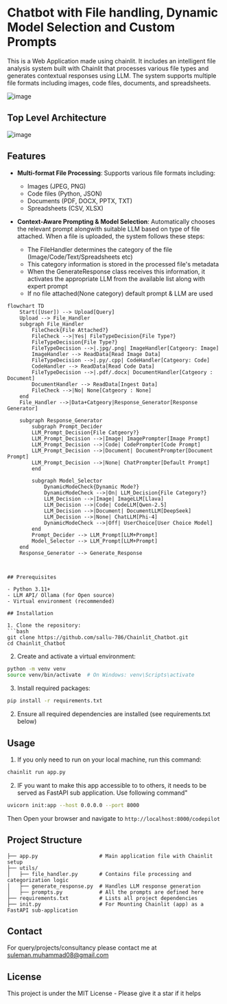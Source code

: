 # Chatbot with File handling, Dynamic Model Selection and Custom Prompts
This is a Web Application made using chainlit. It includes an intelligent file analysis system built with Chainlit that processes various file types and generates contextual responses using LLM. The system supports multiple file formats including images, code files, documents, and spreadsheets.


![image](https://github.com/user-attachments/assets/1a6116b5-2387-44bf-9159-d02b372cb274)


## Top Level Architecture
![image](https://github.com/user-attachments/assets/4d609367-6414-4687-b585-f767d9737416)



## Features

- **Multi-format File Processing**: Supports various file formats including:
  - Images (JPEG, PNG)
  - Code files (Python, JSON)
  - Documents (PDF, DOCX, PPTX, TXT)
  - Spreadsheets (CSV, XLSX)


- **Context-Aware Prompting & Model Selection**: Automatically chooses the relevant prompt alongwith suitable LLM based on type of file attached.
  When a file is uploaded, the system follows these steps:

  - The FileHandler determines the category of the file (Image/Code/Text/Spreadsheets etc)
  - This category information is stored in the processed file's metadata
  - When the GenerateResponse class receives this information, it activates the appropriate LLM from the available list along with expert prompt
  - If no file attached(None category) default prompt & LLM are used


```mermaid
flowchart TD
    Start([User]) --> Upload[Query]
    Upload --> File_Handler
    subgraph File_Handler
        FileCheck{File Attached?}
        FileCheck -->|Yes| FileTypeDecision{File Type?}
        FileTypeDecision{File Type?}
        FileTypeDecision -->|.jpg/.png| ImageHandler[Catgeory: Image]
        ImageHandler --> ReadData[Read Image Data]
        FileTypeDecision -->|.py/.cpp| CodeHandler[Catgeory: Code]
        CodeHandler --> ReadData[Read Code Data]
        FileTypeDecision -->|.pdf/.docx| DocumentHandler[Catgeory : Document]
        DocumentHandler --> ReadData[Ingest Data]
        FileCheck -->|No| None[Catgeory : None]
    end
    File_Handler -->|Data+Catgeory|Response_Generator[Response Generator]

    subgraph Response_Generator
        subgraph Prompt_Decider
        LLM_Prompt_Decision{File Catgeory?}
        LLM_Prompt_Decision -->|Image| ImagePrompter[Image Prompt]
        LLM_Prompt_Decision -->|Code| CodePrompter[Code Prompt]
        LLM_Prompt_Decision -->|Document| DocumentPrompter[Document Prompt]
        LLM_Prompt_Decision -->|None| ChatPrompter[Default Prompt]
        end
        
        subgraph Model_Selector
            DynamicModeCheck{Dynamic Mode?}
            DynamicModeCheck -->|On| LLM_Decision{File Category?}
            LLM_Decision -->|Image| ImageLLM[Llava]
            LLM_Decision -->|Code| CodeLLM[Qwen-2.5]
            LLM_Decision -->|Document| DocumentLLM[DeepSeek]
            LLM_Decision -->|None| ChatLLM[Phi-4]
            DynamicModeCheck -->|Off| UserChoice[User Choice Model]
        end
        Prompt_Decider --> LLM_Prompt[LLM+Prompt]
        Model_Selector --> LLM_Prompt[LLM+Prompt]
    end
    Response_Generator --> Generate_Response
```
```


## Prerequisites

- Python 3.11+
- LLM API/ Ollama (for Open source)
- Virtual environment (recommended)

## Installation

1. Clone the repository:
```bash
git clone https://github.com/sallu-786/Chainlit_Chatbot.git
cd Chainlit_Chatbot
```

2. Create and activate a virtual environment:
```bash
python -m venv venv
source venv/bin/activate  # On Windows: venv\Scripts\activate
```

3. Install required packages:
```bash
pip install -r requirements.txt
```


2. Ensure all required dependencies are installed (see requirements.txt below)

## Usage

1. If you only need to run on your local machine, run this command:
```bash
chainlit run app.py 
```
2. IF you want to make this app accessible to to others, it needs to be served as FastAPI sub application. Use following command"
```bash
uvicorn init:app --host 0.0.0.0 --port 8000 
```
Then Open your browser and navigate to `http://localhost:8000/codepilot`


## Project Structure

```
├── app.py                    # Main application file with Chainlit setup
├── utils/
│   ├── file_handler.py       # Contains file processing and categorization logic
│   ├── generate_response.py  # Handles LLM response generation
│   ├── prompts.py            # All the prompts are defined here
├── requirements.txt          # Lists all project dependencies
├── init.py                   # For Mounting Chainlit (app) as a FastAPI sub-application

```

## Contact
For query/projects/consultancy please contact me at suleman.muhammad08@gmail.com

## License
This project is under the MIT License - Please give it a star if it helps
